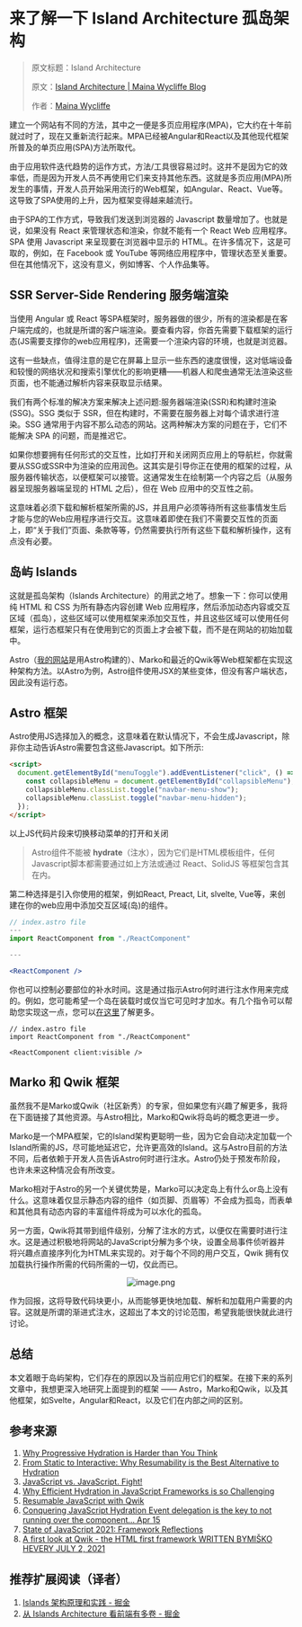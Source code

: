 # 来了解一下 Island Architecture 孤岛架构 

> 原文标题：Island Architecture
>
> 原文：[Island Architecture | Maina Wycliffe Blog](https://mainawycliffe.dev/blog/island-architecture/)
>
> 作者：[Maina Wycliffe](https://github.com/mainawycliffe)

建立一个网站有不同的方法，其中之一便是多页应用程序(MPA)，它大约在十年前就过时了，现在又重新流行起来。MPA已经被Angular和React以及其他现代框架所普及的单页应用(SPA)方法所取代。

由于应用软件迭代趋势的运作方式，方法/工具很容易过时。这并不是因为它的效率低，而是因为开发人员不再使用它们来支持其他东西。这就是多页应用(MPA)所发生的事情，开发人员开始采用流行的Web框架，如Angular、React、Vue等。这导致了SPA使用的上升，因为框架变得越来越流行。

由于SPA的工作方式，导致我们发送到浏览器的 Javascript 数量增加了。也就是说，如果没有 React 来管理状态和渲染，你就不能有一个 React Web 应用程序。SPA 使用 Javascript 来呈现要在浏览器中显示的 HTML。在许多情况下，这是可取的，例如，在 Facebook 或 YouTube 等网络应用程序中，管理状态至关重要。但在其他情况下，这没有意义，例如博客、个人作品集等。

## SSR Server-Side Rendering 服务端渲染

当使用 Angular 或 React 等SPA框架时，服务器做的很少，所有的渲染都是在客户端完成的，也就是所谓的客户端渲染。要查看内容，你首先需要下载框架的运行态(JS需要支撑你的web应用程序)，还需要一个渲染内容的环境，也就是浏览器。

这有一些缺点，值得注意的是它在屏幕上显示一些东西的速度很慢，这对低端设备和较慢的网络状况和搜索引擎优化的影响更糟——机器人和爬虫通常无法渲染这些页面，也不能通过解析内容来获取显示结果。

我们有两个标准的解决方案来解决上述问题:服务器端渲染(SSR)和构建时渲染(SSG)。SSG 类似于 SSR，但在构建时，不需要在服务器上对每个请求进行渲染。SSG 通常用于内容不那么动态的网站。这两种解决方案的问题在于，它们不能解决 SPA 的问题，而是推迟它。

如果你想要拥有任何形式的交互性，比如打开和关闭网页应用上的导航栏，你就需要从SSG或SSR中为渲染的应用润色。这其实是引导你正在使用的框架的过程，从服务器传输状态，以便框架可以接管。这通常发生在绘制第一个内容之后（从服务器呈现服务器端呈现的 HTML 之后），但在 Web 应用中的交互性之前。

这意味着必须下载和解析框架所需的JS，并且用户必须等待所有这些事情发生后才能与您的Web应用程序进行交互。这意味着即使在我们不需要交互性的页面上，即“关于我们”页面、条款等等，仍然需要执行所有这些下载和解析操作，这有点没有必要。

## 岛屿 Islands

这就是孤岛架构（Islands Architecture）的用武之地了。想象一下：你可以使用纯 HTML 和 CSS 为所有静态内容创建 Web 应用程序，然后添加动态内容或交互区域（孤岛），这些区域可以使用框架来添加交互性，并且这些区域可以使用任何框架，运行态框架只有在使用到它的页面上才会被下载，而不是在网站的初始加载中。

Astro（[我的网站](https://mainawycliffe.dev/)是用Astro构建的）、Marko和最近的Qwik等Web框架都在实现这种架构方法。以Astro为例，Astro组件使用JSX的某些变体，但没有客户端状态，因此没有运行态。

## Astro 框架

Astro使用JS选择加入的概念，这意味着在默认情况下，不会生成Javascript，除非你主动告诉Astro需要包含这些Javascript。如下所示:

```html
<script>
  document.getElementById("menuToggle").addEventListener("click", () => {
    const collapsibleMenu = document.getElementById("collapsibleMenu");
    collapsibleMenu.classList.toggle("navbar-menu-show");
    collapsibleMenu.classList.toggle("navbar-menu-hidden");
  });
</script>
```

以上JS代码片段来切换移动菜单的打开和关闭

> Astro组件不能被 **hydrate**（注水），因为它们是HTML模板组件，任何 Javascript脚本都需要通过如上方法或通过 React、SolidJS 等框架包含其在内。


第二种选择是引入你使用的框架，例如React, Preact, Lit, slvelte, Vue等，来创建在你的web应用中添加交互区域(岛)的组件。

```jsx
// index.astro file
---
import ReactComponent from "./ReactComponent"

---

<ReactComponent />
```

你也可以控制必要部位的补水时间。这是通过指示Astro何时进行注水作用来完成的。例如，您可能希望一个岛在装载时或仅当它可见时才加水。有几个指令可以帮助您实现这一点，您可以[在这里](https://docs.astro.build/en/core-concepts/component-hydration/)了解更多。

```
// index.astro file
import ReactComponent from "./ReactComponent"

<ReactComponent client:visible />
```

## Marko 和 Qwik 框架

虽然我不是Marko或Qwik（社区新秀）的专家，但如果您有兴趣了解更多，我将在下面链接了其他资源。与Astro相比，Marko和Qwik将岛屿的概念更进一步。

Marko是一个MPA框架，它的Island架构更聪明一些，因为它会自动决定加载一个Island所需的JS，尽可能地延迟它，允许更高效的Island。这与Astro目前的方法不同，后者依赖于开发人员告诉Astro何时进行注水。Astro仍处于预发布阶段，也许未来这种情况会有所改变。

Marko相对于Astro的另一个关键优势是，Marko可以决定岛上有什么or岛上没有什么。这意味着仅显示静态内容的组件（如页脚、页眉等）不会成为孤岛，而表单和其他具有动态内容的丰富组件将成为可以水化的孤岛。

另一方面，Qwik将其带到组件级别，分解了注水的方式，以便仅在需要时进行注水。这是通过积极地将网站的JavaScript分解为多个块，设置全局事件侦听器并将兴趣点直接序列化为HTML来实现的。对于每个不同的用户交互，Qwik 拥有仅加载执行操作所需的代码所需的一切，仅此而已。


<p align=center><img src="https://p9-juejin.byteimg.com/tos-cn-i-k3u1fbpfcp/100b174b5edd41be94d7b2df8eed7d91~tplv-k3u1fbpfcp-watermark.image?" alt="image.png"  /></p>

作为回报，这将导致代码块更小，从而能够更快地加载、解析和加载用户需要的内容。这就是所谓的渐进式注水，这超出了本文的讨论范围，希望我能很快就此进行讨论。

## 总结

本文着眼于岛屿架构，它们存在的原因以及当前应用它们的框架。在接下来的系列文章中，我想更深入地研究上面提到的框架 —— Astro，Marko和Qwik，以及其他框架，如Svelte，Angular和React，以及它们在内部之间的区别。

## 参考来源

1.  [Why Progressive Hydration is Harder than You Think](https://www.builder.io/blog/why-progressive-hydration-is-harder-than-you-think?utm_source=twitter)
1.  [From Static to Interactive: Why Resumability is the Best Alternative to Hydration](https://www.builder.io/blog/from-static-to-interactive-why-resumability-is-the-best-alternative-to-hydration)
1.  [JavaScript vs. JavaScript. Fight!](https://dev.to/this-is-learning/javascript-vs-javascript-fight-53fa)
1.  [Why Efficient Hydration in JavaScript Frameworks is so Challenging](https://dev.to/this-is-learning/why-efficient-hydration-in-javascript-frameworks-is-so-challenging-1ca3)
1.  [Resumable JavaScript with Qwik](https://dev.to/this-is-learning/resumable-javascript-with-qwik-2i29)
1.  [Conquering JavaScript Hydration Event delegation is the key to not running over the component... Apr 15](https://dev.to/ryansolid/comment/1ni8p)
1.  [State of JavaScript 2021: Framework Reflections](https://dev.to/ryansolid/state-of-javascript-2021-framework-reflections-2i77)
1.  [A first look at Qwik - the HTML first framework WRITTEN BYMIŠKO HEVERY JULY 2, 2021](https://www.builder.io/blog/introducing-qwik-framework)

## 推荐扩展阅读（译者）

1. [Islands 架构原理和实践 - 掘金](https://juejin.cn/post/7155300194773860382)
2. [从 Islands Architecture 看前端有多卷 - 掘金](https://juejin.cn/post/7131767287979180040)
